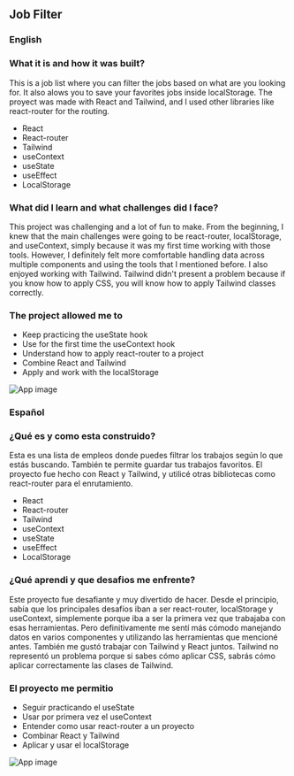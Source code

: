 ##  Job Filter
### English
### What it is and how it was built?
This is a job list where you can filter the jobs based on what are you looking for. It also alows you to save your favorites jobs inside localStorage. The proyect was made
with React and Tailwind, and I used other libraries like react-router for the routing. 
- React
- React-router
- Tailwind
- useContext
- useState
- useEffect
- LocalStorage

### What did I learn and what challenges did I face?
This project was challenging and a lot of fun to make. From the beginning, I knew that the main challenges were going to be react-router, localStorage, and useContext, 
simply because it was my first time working with those tools. However, I definitely felt more comfortable handling data across multiple components and using the tools that I mentioned before.
I also enjoyed working with Tailwind. Tailwind didn't present a problem because if you know how to apply CSS, you will know how to apply Tailwind classes correctly.

### The project allowed me to
- Keep practicing the useState hook
- Use for the first time the useContext hook
- Understand how to apply react-router to a project
- Combine React and Tailwind
- Apply and work with the localStorage

![App image](https://res.cloudinary.com/dwdz4mn27/image/upload/v1685827091/job-filter_ljc1n5.png)


### Español
### ¿Qué es y como esta construido?
Esta es una lista de empleos donde puedes filtrar los trabajos según lo que estás buscando. También te permite guardar tus trabajos favoritos. El proyecto fue hecho con React y Tailwind, y utilicé otras bibliotecas como react-router para el enrutamiento. 
- React
- React-router
- Tailwind
- useContext
- useState
- useEffect
- LocalStorage


### ¿Qué aprendi y que desafios me enfrente?
Este proyecto fue desafiante y muy divertido de hacer. Desde el principio, sabía que los principales desafíos iban a ser react-router, localStorage y useContext, simplemente porque iba a ser la primera vez que trabajaba con esas herramientas. 
Pero definitivamente me sentí más cómodo manejando datos en varios componentes y utilizando las herramientas que mencioné antes.
También me gustó trabajar con Tailwind y React juntos. Tailwind no representó un problema porque si sabes cómo aplicar CSS, sabrás cómo aplicar correctamente las clases de Tailwind.

### El proyecto me permitio
- Seguir practicando el useState
- Usar por primera vez el useContext
- Entender como usar react-router a un proyecto
- Combinar React y Tailwind
- Aplicar y usar el localStorage

![App image](https://res.cloudinary.com/dwdz4mn27/image/upload/v1685827091/job-filter_ljc1n5.png)
